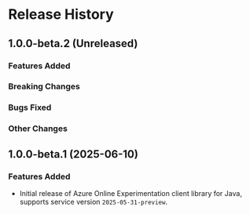 # Release History

## 1.0.0-beta.2 (Unreleased)

### Features Added

### Breaking Changes

### Bugs Fixed

### Other Changes

## 1.0.0-beta.1 (2025-06-10)

### Features Added

- Initial release of Azure Online Experimentation client library for Java, supports service version `2025-05-31-preview`.
